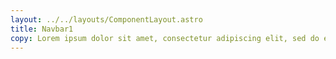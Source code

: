 ```yaml
---
layout: ../../layouts/ComponentLayout.astro
title: Navbar1
copy: Lorem ipsum dolor sit amet, consectetur adipiscing elit, sed do eiusmod tempor incididunt ut labore et dolore magna aliqua.
---
```

